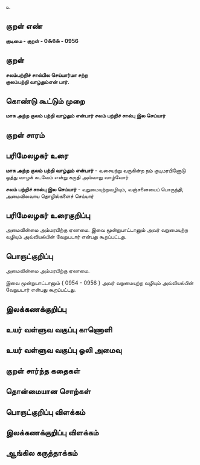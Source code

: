 உ

## குறள் எண் 

**குடிமை - குறள் - 0௯௫௬ - 0956**

## குறள் 

**சலம்பற்றிச் சால்பில செய்யார்மா சற்ற  
குலம்பற்றி வாழ்தும்என் பார்.** 

## கொண்டு கூட்டும் முறை

**மாசு அற்ற குலம் பற்றி வாழ்தும் என்பார் சலம் பற்றிச் சால்பு இல செய்யார்**

## குறள் சாரம் 


## பரிமேலழகர் உரை

**மாசு அற்ற குலம் பற்றி வாழ்தும் என்பார்** - வசையற்று வருகின்ற நம் குடிமரபினோடு ஒத்து வாழக் கடவேம் என்று கருதி அவ்வாறு வாழ்வோர் 

**சலம் பற்றிச் சால்பு இல செய்யார்** - வறுமையுற்றவழியும், வஞ்சனையைப் பொருந்தி, அமைவிலவாய தொழில்களைச் செய்யார்

## பரிமேலழகர் உரைகுறிப்பு   

அமைவின்மை அம்மரபிற்கு ஏலாமை. இவை மூன்றுபாட்டானும் அவர் வறுமையுற்ற வழியும் அவ்வியல்பின் வேறுபடார் என்பது கூறப்பட்டது.

## பொருட்குறிப்பு 

அமைவின்மை அம்மரபிற்கு ஏலாமை. 

இவை மூன்றுபாட்டானும் { 0954 - 0956 } அவர் வறுமையுற்ற வழியும் அவ்வியல்பின் வேறுபடார் என்பது கூறப்பட்டது.

## இலக்கணக்குறிப்பு  


## உயர் வள்ளுவ வகுப்பு காணொளி


## உயர் வள்ளுவ வகுப்பு ஒலி அமைவு 

 
## குறள் சார்ந்த கதைகள் 


## தொன்மையான சொற்கள்


## பொருட்குறிப்பு விளக்கம்


## இலக்கணக்குறிப்பு விளக்கம்


## ஆங்கில கருத்தாக்கம் 


